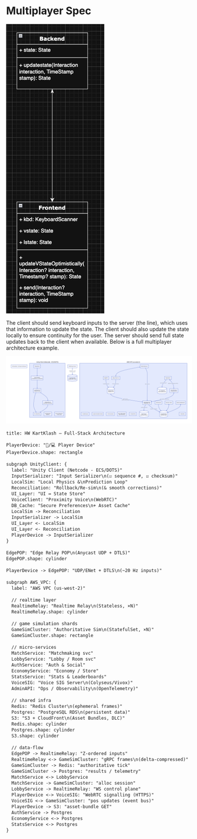 # Multiplayer Spec

![architecture](./assets/multiplayer.png)

The client should send keyboard inputs to the server (the line), which uses that information to update the state. The client should also update the state locally to ensure continuity for the user. The server should send full state updates back to the client when available. Below is a full multiplayer architecture example.

![example](./assets/multiplayer.svg)

```d2
title: HW KartKlash – Full-Stack Architecture

PlayerDevice: "📱/💻 Player Device"
PlayerDevice.shape: rectangle

subgraph UnityClient: {
  label: "Unity Client (Netcode - ECS/DOTS)"
  InputSerializer: "Input Serializer\n(☑ sequence #, ☑ checksum)"
  LocalSim: "Local Physics &\nPrediction Loop"
  Reconciliation: "Rollback/Re-sim\n(& smooth corrections)"
  UI_Layer: "UI ↔ State Store"
  VoiceClient: "Proximity Voice\n(WebRTC)"
  DB_Cache: "Secure Preferences\n+ Asset Cache"
  LocalSim -> Reconciliation
  InputSerializer -> LocalSim
  UI_Layer <- LocalSim
  UI_Layer <- Reconciliation
  PlayerDevice -> InputSerializer
}

EdgePOP: "Edge Relay POP\n(Anycast UDP + DTLS)"
EdgePOP.shape: cylinder

PlayerDevice -> EdgePOP: "UDP/ENet + DTLS\n(~20 Hz inputs)"

subgraph AWS_VPC: {
  label: "AWS VPC (us-west-2)"

  // realtime layer
  RealtimeRelay: "Realtime Relay\n(Stateless, ×N)"
  RealtimeRelay.shape: cylinder

  // game simulation shards
  GameSimCluster: "Authoritative Sim\n(StatefulSet, ×N)"
  GameSimCluster.shape: rectangle

  // micro-services
  MatchService: "Matchmaking svc"
  LobbyService: "Lobby / Room svc"
  AuthService: "Auth & Social"
  EconomyService: "Economy / Store"
  StatsService: "Stats & Leaderboards"
  VoiceSIG: "Voice SIG Server\n(Colyseus/Vivox)"
  AdminAPI: "Ops / Observability\n(OpenTelemetry)"

  // shared infra
  Redis: "Redis Cluster\n(ephemeral frames)"
  Postgres: "PostgreSQL RDS\n(persistent data)"
  S3: "S3 + CloudFront\n(Asset Bundles, DLC)"
  Redis.shape: cylinder
  Postgres.shape: cylinder
  S3.shape: cylinder

  // data-flow
  EdgePOP -> RealtimeRelay: "Z-ordered inputs"
  RealtimeRelay <-> GameSimCluster: "gRPC frames\n(delta-compressed)"
  GameSimCluster -> Redis: "authoritative tick"
  GameSimCluster -> Postgres: "results / telemetry"
  MatchService <-> LobbyService
  MatchService -> GameSimCluster: "alloc session"
  LobbyService -> RealtimeRelay: "WS control plane"
  PlayerDevice <-> VoiceSIG: "WebRTC signalling (HTTPS)"
  VoiceSIG <-> GameSimCluster: "pos updates (event bus)"
  PlayerDevice -> S3: "asset-bundle GET"
  AuthService -> Postgres
  EconomyService <-> Postgres
  StatsService <-> Postgres
}
```